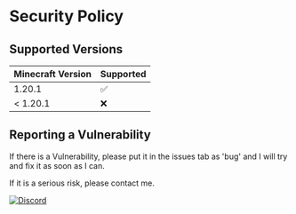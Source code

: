 # Security Policy

## Supported Versions


| Minecraft Version | Supported          |
| ------- | ------------------ |
| 1.20.1   | :white_check_mark: |
| < 1.20.1   | :x:                |

## Reporting a Vulnerability

If there is a Vulnerability, please put it in the issues tab as 'bug' and I will try and fix it as soon as I can.

If it is a serious risk, please contact me.

[![Discord](https://cdn.jsdelivr.net/npm/@intergrav/devins-badges@3.2.0/assets/compact-minimal/social/discord-singular_vector.svg)](https://discord.gg/QvESBYexJG)
